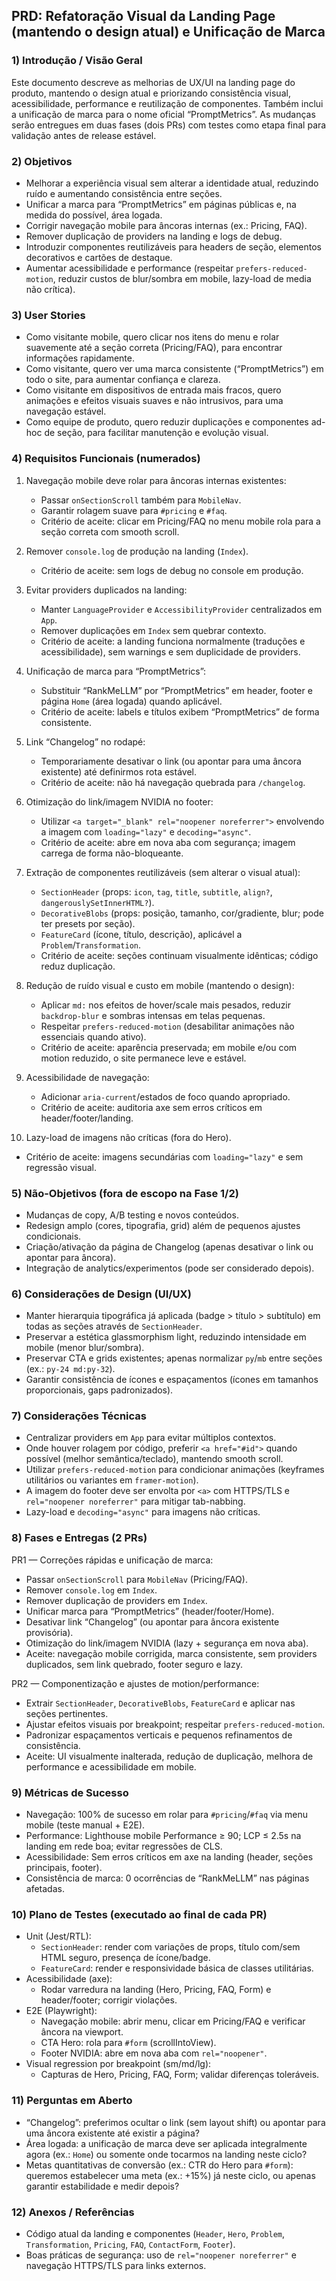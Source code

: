 ## PRD: Refatoração Visual da Landing Page (mantendo o design atual) e Unificação de Marca

### 1) Introdução / Visão Geral
Este documento descreve as melhorias de UX/UI na landing page do produto, mantendo o design atual e priorizando consistência visual, acessibilidade, performance e reutilização de componentes. Também inclui a unificação de marca para o nome oficial “PromptMetrics”. As mudanças serão entregues em duas fases (dois PRs) com testes como etapa final para validação antes de release estável.

### 2) Objetivos
- Melhorar a experiência visual sem alterar a identidade atual, reduzindo ruído e aumentando consistência entre seções.
- Unificar a marca para “PromptMetrics” em páginas públicas e, na medida do possível, área logada.
- Corrigir navegação mobile para âncoras internas (ex.: Pricing, FAQ).
- Remover duplicação de providers na landing e logs de debug.
- Introduzir componentes reutilizáveis para headers de seção, elementos decorativos e cartões de destaque.
- Aumentar acessibilidade e performance (respeitar `prefers-reduced-motion`, reduzir custos de blur/sombra em mobile, lazy-load de media não crítica).

### 3) User Stories
- Como visitante mobile, quero clicar nos itens do menu e rolar suavemente até a seção correta (Pricing/FAQ), para encontrar informações rapidamente.
- Como visitante, quero ver uma marca consistente (“PromptMetrics”) em todo o site, para aumentar confiança e clareza.
- Como visitante em dispositivos de entrada mais fracos, quero animações e efeitos visuais suaves e não intrusivos, para uma navegação estável.
- Como equipe de produto, quero reduzir duplicações e componentes ad-hoc de seção, para facilitar manutenção e evolução visual.

### 4) Requisitos Funcionais (numerados)
1. Navegação mobile deve rolar para âncoras internas existentes:
   - Passar `onSectionScroll` também para `MobileNav`.
   - Garantir rolagem suave para `#pricing` e `#faq`.
   - Critério de aceite: clicar em Pricing/FAQ no menu mobile rola para a seção correta com smooth scroll.

2. Remover `console.log` de produção na landing (`Index`).
   - Critério de aceite: sem logs de debug no console em produção.

3. Evitar providers duplicados na landing:
   - Manter `LanguageProvider` e `AccessibilityProvider` centralizados em `App`.
   - Remover duplicações em `Index` sem quebrar contexto.
   - Critério de aceite: a landing funciona normalmente (traduções e acessibilidade), sem warnings e sem duplicidade de providers.

4. Unificação de marca para “PromptMetrics”:
   - Substituir “RankMeLLM” por “PromptMetrics” em header, footer e página `Home` (área logada) quando aplicável.
   - Critério de aceite: labels e títulos exibem “PromptMetrics” de forma consistente.

5. Link “Changelog” no rodapé:
   - Temporariamente desativar o link (ou apontar para uma âncora existente) até definirmos rota estável.
   - Critério de aceite: não há navegação quebrada para `/changelog`.

6. Otimização do link/imagem NVIDIA no footer:
   - Utilizar `<a target="_blank" rel="noopener noreferrer">` envolvendo a imagem com `loading="lazy"` e `decoding="async"`.
   - Critério de aceite: abre em nova aba com segurança; imagem carrega de forma não-bloqueante.

7. Extração de componentes reutilizáveis (sem alterar o visual atual):
   - `SectionHeader` (props: `icon`, `tag`, `title`, `subtitle`, `align?`, `dangerouslySetInnerHTML?`).
   - `DecorativeBlobs` (props: posição, tamanho, cor/gradiente, blur; pode ter presets por seção).
   - `FeatureCard` (ícone, título, descrição), aplicável a `Problem`/`Transformation`.
   - Critério de aceite: seções continuam visualmente idênticas; código reduz duplicação.

8. Redução de ruído visual e custo em mobile (mantendo o design):
   - Aplicar `md:` nos efeitos de hover/scale mais pesados, reduzir `backdrop-blur` e sombras intensas em telas pequenas.
   - Respeitar `prefers-reduced-motion` (desabilitar animações não essenciais quando ativo).
   - Critério de aceite: aparência preservada; em mobile e/ou com motion reduzido, o site permanece leve e estável.

9. Acessibilidade de navegação:
   - Adicionar `aria-current`/estados de foco quando apropriado.
   - Critério de aceite: auditoria axe sem erros críticos em header/footer/landing.

10. Lazy-load de imagens não críticas (fora do Hero).
   - Critério de aceite: imagens secundárias com `loading="lazy"` e sem regressão visual.

### 5) Não-Objetivos (fora de escopo na Fase 1/2)
- Mudanças de copy, A/B testing e novos conteúdos.
- Redesign amplo (cores, tipografia, grid) além de pequenos ajustes condicionais.
- Criação/ativação da página de Changelog (apenas desativar o link ou apontar para âncora).
- Integração de analytics/experimentos (pode ser considerado depois).

### 6) Considerações de Design (UI/UX)
- Manter hierarquia tipográfica já aplicada (badge > título > subtítulo) em todas as seções através de `SectionHeader`.
- Preservar a estética glassmorphism light, reduzindo intensidade em mobile (menor blur/sombra).
- Preservar CTA e grids existentes; apenas normalizar `py`/`mb` entre seções (ex.: `py-24 md:py-32`).
- Garantir consistência de ícones e espaçamentos (ícones em tamanhos proporcionais, gaps padronizados).

### 7) Considerações Técnicas
- Centralizar providers em `App` para evitar múltiplos contextos.
- Onde houver rolagem por código, preferir `<a href="#id">` quando possível (melhor semântica/teclado), mantendo smooth scroll.
- Utilizar `prefers-reduced-motion` para condicionar animações (keyframes utilitários ou variantes em `framer-motion`).
- A imagem do footer deve ser envolta por `<a>` com HTTPS/TLS e `rel="noopener noreferrer"` para mitigar tab-nabbing.
- Lazy-load e `decoding="async"` para imagens não críticas.

### 8) Fases e Entregas (2 PRs)
PR1 — Correções rápidas e unificação de marca:
- Passar `onSectionScroll` para `MobileNav` (Pricing/FAQ).
- Remover `console.log` em `Index`.
- Remover duplicação de providers em `Index`.
- Unificar marca para “PromptMetrics” (header/footer/Home).
- Desativar link “Changelog” (ou apontar para âncora existente provisória).
- Otimização do link/imagem NVIDIA (lazy + segurança em nova aba).
- Aceite: navegação mobile corrigida, marca consistente, sem providers duplicados, sem link quebrado, footer seguro e lazy.

PR2 — Componentização e ajustes de motion/performance:
- Extrair `SectionHeader`, `DecorativeBlobs`, `FeatureCard` e aplicar nas seções pertinentes.
- Ajustar efeitos visuais por breakpoint; respeitar `prefers-reduced-motion`.
- Padronizar espaçamentos verticais e pequenos refinamentos de consistência.
- Aceite: UI visualmente inalterada, redução de duplicação, melhora de performance e acessibilidade em mobile.

### 9) Métricas de Sucesso
- Navegação: 100% de sucesso em rolar para `#pricing`/`#faq` via menu mobile (teste manual + E2E).
- Performance: Lighthouse mobile Performance ≥ 90; LCP ≤ 2.5s na landing em rede boa; evitar regressões de CLS.
- Acessibilidade: Sem erros críticos em axe na landing (header, seções principais, footer).
- Consistência de marca: 0 ocorrências de “RankMeLLM” nas páginas afetadas.

### 10) Plano de Testes (executado ao final de cada PR)
- Unit (Jest/RTL):
  - `SectionHeader`: render com variações de props, título com/sem HTML seguro, presença de ícone/badge.
  - `FeatureCard`: render e responsividade básica de classes utilitárias.
- Acessibilidade (axe):
  - Rodar varredura na landing (Hero, Pricing, FAQ, Form) e header/footer; corrigir violações.
- E2E (Playwright):
  - Navegação mobile: abrir menu, clicar em Pricing/FAQ e verificar âncora na viewport.
  - CTA Hero: rola para `#form` (scrollIntoView).
  - Footer NVIDIA: abre em nova aba com `rel="noopener"`.
- Visual regression por breakpoint (sm/md/lg):
  - Capturas de Hero, Pricing, FAQ, Form; validar diferenças toleráveis.

### 11) Perguntas em Aberto
- “Changelog”: preferimos ocultar o link (sem layout shift) ou apontar para uma âncora existente até existir a página?
- Área logada: a unificação de marca deve ser aplicada integralmente agora (ex.: `Home`) ou somente onde tocarmos na landing neste ciclo?
- Metas quantitativas de conversão (ex.: CTR do Hero para `#form`): queremos estabelecer uma meta (ex.: +15%) já neste ciclo, ou apenas garantir estabilidade e medir depois?

### 12) Anexos / Referências
- Código atual da landing e componentes (`Header`, `Hero`, `Problem`, `Transformation`, `Pricing`, `FAQ`, `ContactForm`, `Footer`).
- Boas práticas de segurança: uso de `rel="noopener noreferrer"` e navegação HTTPS/TLS para links externos.


